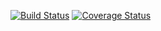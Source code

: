 [![Build Status](https://travis-ci.org/yildirimadiguzel/cronit-repository.svg?branch=master)](https://travis-ci.org/yildirimadiguzel/cronit-repository)
[![Coverage Status](https://coveralls.io/repos/github/yildirimadiguzel/cronit-repository/badge.svg?branch=master)](https://coveralls.io/github/yildirimadiguzel/cronit-repository?branch=master)